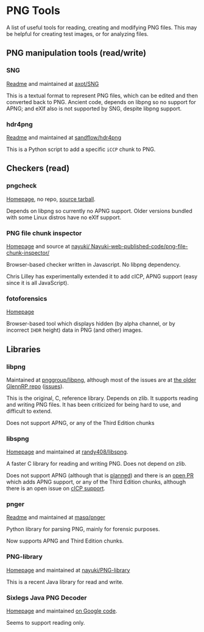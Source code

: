 # PNG Tools

A list of useful tools for reading, creating and modifying PNG files.
This may be helpful for creating test images, or for analyzing files.

## PNG manipulation tools (read/write)

### SNG

[Readme](https://github.com/axot/SNG#readme) and maintained at [axot/SNG](https://github.com/axot/SNG)

This is a textual format to represent PNG files, which can be edited and then converted back to PNG.
Ancient code, depends on libpng so no support for APNG; and eXIf also is not supported by SNG, despite libpng support.

### hdr4png

[Readme](https://github.com/sandflow/hdr4png/blob/master/README.md) and maintained at [sandflow/hdr4png](https://github.com/sandflow/hdr4png)

This is a Python script to add a specific `iCCP` chunk to PNG.

## Checkers (read)

### pngcheck

[Homepage](http://www.libpng.org/pub/png/apps/pngcheck.html), no repo, [source tarball](http://www.libpng.org/pub/png/src/pngcheck-3.0.3.tar.gz).

Depends on libpng so currently no APNG support. Older versions bundled with some Linux distros have no eXIf support.

### PNG file chunk inspector

[Homepage](https://www.nayuki.io/page/png-file-chunk-inspector) and source at [nayuki/
Nayuki-web-published-code/png-file-chunk-inspector/](https://github.com/nayuki/Nayuki-web-published-code/tree/master/png-file-chunk-inspector)

Browser-based checker written in Javascript. No libpng dependency.

Chris Lilley has experimentally extended it to add cICP, APNG support (easy since it is all JavaScript).

### fotoforensics

[Homepage](https://fotoforensics.com/)

Browser-based tool which displays hidden (by alpha channel, or by incorrect `IHDR` height) data in PNG (and other) images.

## Libraries

### libpng

Maintained at [pnggroup/libpng](https://github.com/pnggroup/libpng/),
although most of the issues are at [the older GlennRP repo](https://github.com/glennrp/libpng)
([issues](https://github.com/glennrp/libpng/issues)).

This is the original, C, reference library. Depends on zlib. It supports reading and writing PNG files. It has been criticized for being hard to use, and difficult to extend.

Does not support APNG, or any of the Third Edition chunks

### libspng

[Homepage](https://libspng.org/) and maintained at [randy408/libspng](https://github.com/randy408/libspng).

A faster C library for reading and writing PNG. Does not depend on zlib.

Does not support APNG (although that is [planned](https://github.com/randy408/libspng/issues/4)) and there is an [open PR](https://github.com/randy408/libspng/pull/252) which adds APNG support, or any of the Third Edition chunks,
although there is an open issue on [cICP support](https://github.com/randy408/libspng/issues/218).

### pnger

[Readme](https://github.com/masq/pnger#readme) and maintained at [masq/pnger](https://github.com/masq/pnger#readme)

Python library for parsing PNG, mainly for forensic purposes.

Now supports APNG and Third Edition chunks.

### PNG-library

[Homepage](https://www.nayuki.io/page/png-library) and maintained at [nayuki/PNG-library](https://github.com/nayuki/PNG-library)

This is a recent Java library for read and write.

### Sixlegs Java PNG Decoder

[Homepage](https://code.google.com/archive/p/javapng/) and maintained [on Google code](https://code.google.com/archive/p/javapng/source).

Seems to support reading only.

